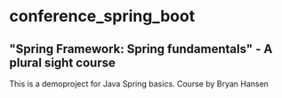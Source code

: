 # conference_spring_boot
## "Spring Framework: Spring fundamentals" - A plural sight course  
This is a demoproject for Java Spring basics. Course by Bryan Hansen 
